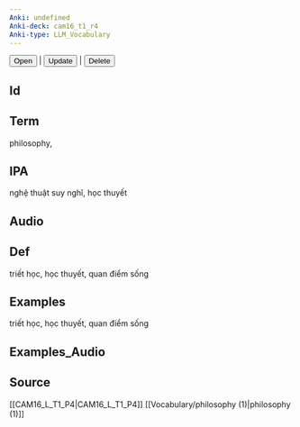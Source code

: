 ```yaml
---
Anki: undefined
Anki-deck: cam16_t1_r4
Anki-type: LLM_Vocabulary
---
```

<button class="anki-btn-open">Open</button> | <button class="anki-btn-update">Update</button> | <button class="anki-btn-delete">Delete</button>

## Id

## Term
philosophy,
## IPA
nghệ thuật suy nghĩ, học thuyết

## Audio

## Def
triết học, học thuyết, quan điểm sống
## Examples
triết học, học thuyết, quan điểm sống
## Examples_Audio

## Source
 [[CAM16_L_T1_P4|CAM16_L_T1_P4]]
[[Vocabulary/philosophy (1)|philosophy (1)]]